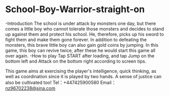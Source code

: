 # School-Boy-Warrior-straight-on
-Introduction
The school is under attack by monsters one day, but there comes a little boy who cannot tolerate those monsters and decides to stand up against them and protect his school. He, therefore, picks up his sword to fight them and make them gone forever. In addition to defeating the monsters, this brave little boy can also gain gold coins by jumping. In this game, this boy can revive twice, after these he would start this game all over again.
-How to play
Tap START after loading, and tap Jump on the bottom left and Attack on the bottom right according to screen tips.

This game aims at exercising the player's intelligence, quick thinking, as well as coordination since it is played by two hands. A sense of justice can also be cultivated too!
Tel：+447425900580
Email： nz96702238@sina.com
